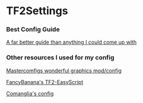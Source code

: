# TF2Settings
### Best Config Guide
[A far better guide than anything I could come up with](https://steamcommunity.com/sharedfiles/filedetails/?id=1807626732)

### Other resources I used for my config
[Mastercomfigs wonderful graphics mod/config](https://comfig.app)

[FancyBanana's TF2-EasyScript](https://github.com/FancyBanana/TF2-EasyScript)

[Comanglia's config](https://www.teamfortress.tv/25328/comanglia-s-config-fps-guide)
